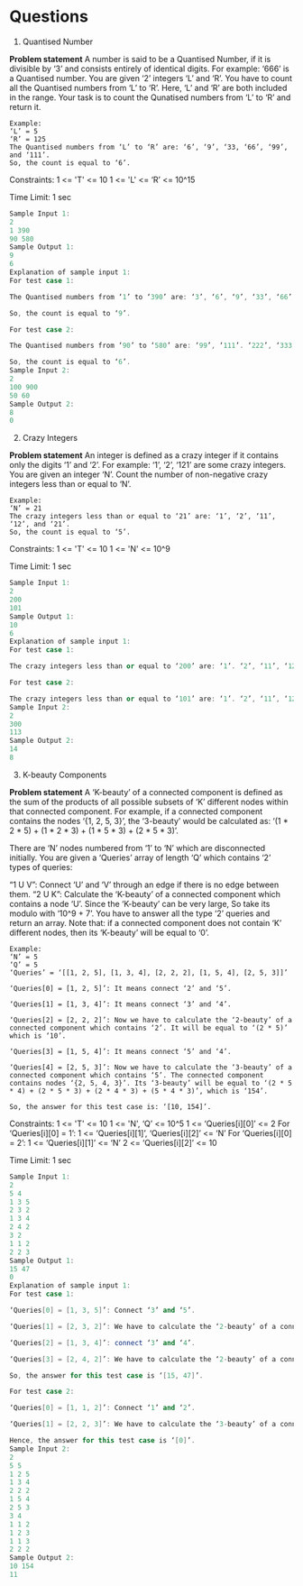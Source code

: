 # Questions

1. Quantised Number

**Problem statement**
A number is said to be a Quantised Number, if it is divisible by ‘3’ and consists entirely of identical digits. For example: ‘666’ is a Quantised number.
You are given ‘2’ integers ‘L’ and ‘R’. You have to count all the Quantised numbers from ‘L’ to ‘R’. Here, ‘L’ and ‘R’ are both included in the range.
Your task is to count the Qunatised numbers from ‘L’ to ‘R’ and return it.
```
Example:
‘L’ = 5
‘R’ = 125
The Quantised numbers from ‘L’ to ‘R’ are: ‘6’, ‘9’, ‘33, ‘66’, ‘99’, and ‘111’.
So, the count is equal to ‘6’.
```
Constraints:
1 <= 'T' <= 10
1 <= 'L' <= ‘R’ <= 10^15

Time Limit: 1 sec
``` c++
Sample Input 1:
2
1 390
90 580
Sample Output 1:
9
6
Explanation of sample input 1:
For test case 1:

The Quantised numbers from ‘1’ to ‘390’ are: ‘3’, ‘6’, ‘9’, ‘33’, ‘66’, ‘99’, ‘111’, ‘222’, and ‘333’.

So, the count is equal to ‘9’.

For test case 2:

The Quantised numbers from ‘90’ to ‘580’ are: ‘99’, ‘111’. ‘222’, ‘333’, ‘444’, and ‘555’.

So, the count is equal to ‘6’.
Sample Input 2:
2
100 900
50 60
Sample Output 2:
8
0
```

2. Crazy Integers

**Problem statement**
An integer is defined as a crazy integer if it contains only the digits ‘1’ and ‘2’. For example: ‘1’, ‘2’, ‘121’ are some crazy integers.
You are given an integer ‘N’. Count the number of non-negative crazy integers less than or equal to ‘N’.
```
Example:
‘N’ = 21
The crazy integers less than or equal to ‘21’ are: ‘1’, ‘2’, ‘11’,  ‘12’, and ‘21’.
So, the count is equal to ‘5’.
```
Constraints:
1 <= 'T' <= 10
1 <= 'N' <= 10^9

Time Limit: 1 sec
``` c++
Sample Input 1:
2
200
101
Sample Output 1:
10
6
Explanation of sample input 1:
For test case 1:

The crazy integers less than or equal to ‘200’ are: ‘1’. ‘2’, ‘11’, ‘12’, ‘21’, ‘22’, ‘111’, ‘112’, ‘121’, and ‘122’,. So, the count is equal to ‘10’. 

For test case 2:

The crazy integers less than or equal to ‘101’ are: ‘1’. ‘2’, ‘11’, ‘12’, ‘21’,  and‘22’. So, the count is equal to ‘6’.
Sample Input 2:
2
300
113
Sample Output 2:
14
8
```

3. K-beauty Components

**Problem statement**
A ‘K-beauty’ of a connected component is defined as the sum of the products of all possible subsets of ‘K’ different nodes within that connected component. For example, if a connected component contains the nodes ‘{1, 2, 5, 3}’, the ‘3-beauty’ would be calculated as: ‘(1 * 2 * 5) + (1 * 2 * 3) + (1 * 5 * 3) + (2 * 5 * 3)’.

There are ‘N’ nodes numbered from ‘1’ to ‘N’ which are disconnected initially. You are given a ‘Queries’ array of length ‘Q’ which contains ‘2’ types of queries:

“1 U V”: Connect ‘U’ and ‘V’ through an edge if there is no edge between them.
“2 U K”: Calculate the ‘K-beauty’ of a connected component which contains a node ‘U’. Since the ‘K-beauty’ can be very large, So take its modulo with ‘10^9 + 7’.
You have to answer all the type ‘2’ queries and return an array. Note that: if a connected component does not contain ‘K’ different nodes, then its ‘K-beauty’ will be equal to ‘0’.
```
Example:
‘N’ = 5
‘Q’ = 5
‘Queries’ = ‘[[1, 2, 5], [1, 3, 4], [2, 2, 2], [1, 5, 4], [2, 5, 3]]’ 

‘Queries[0] = [1, 2, 5]’: It means connect ‘2’ and ‘5’.

‘Queries[1] = [1, 3, 4]’: It means connect ‘3’ and ‘4’.

‘Queries[2] = [2, 2, 2]’: Now we have to calculate the ‘2-beauty’ of a connected component which contains ‘2’. It will be equal to ‘(2 * 5)’ which is ‘10’.

‘Queries[3] = [1, 5, 4]’: It means connect ‘5’ and ‘4’.

‘Queries[4] = [2, 5, 3]’: Now we have to calculate the ‘3-beauty’ of a connected component which contains ‘5’. The connected component contains nodes ‘{2, 5, 4, 3}’. Its ‘3-beauty’ will be equal to ‘(2 * 5 * 4) + (2 * 5 * 3) + (2 * 4 * 3) + (5 * 4 * 3)’, which is ‘154’.

So, the answer for this test case is: ‘[10, 154]’.
```
Constraints:
1 <= 'T' <= 10
1 <= 'N', ‘Q’ <= 10^5
1 <= ‘Queries[i][0]’ <= 2
For ‘Queries[i][0] = 1’:
    1 <= ‘Queries[i][1]’, ‘Queries[i][2]’ <= ‘N’
For ‘Queries[i][0] = 2’:
    1 <= ‘Queries[i][1]’ <= ‘N’
    2 <= ‘Queries[i][2]’ <= 10

Time Limit: 1 sec 
``` c++
Sample Input 1:
2
5 4
1 3 5
2 3 2
1 3 4
2 4 2
3 2
1 1 2
2 2 3
Sample Output 1:
15 47
0
Explanation of sample input 1:
For test case 1:

‘Queries[0] = [1, 3, 5]’: Connect ‘3’ and ‘5’.

‘Queries[1] = [2, 3, 2]’: We have to calculate the ‘2-beauty’ of a connected component containing node ‘3’. It will be equal to: ‘(3 * 5)’ which is ‘15’.

‘Queries[2] = [1, 3, 4]’: connect ‘3’ and ‘4’.

‘Queries[3] = [2, 4, 2]’: We have to calculate the ‘2-beauty’ of a connected component containing node ‘4’. It will be equal to ‘(3 * 5) + (3 * 4) + (4 * 5)’ which is ‘47’.

So, the answer for this test case is ‘[15, 47]’.

For test case 2:

‘Queries[0] = [1, 1, 2]’: Connect ‘1’ and ‘2’.

‘Queries[1] = [2, 2, 3]’: We have to calculate the ‘3-beauty’ of a connected component containing node ‘2’. As the number of nodes in a connected component is less than ‘3’. So, the ‘3-beauty’ will be equal to ‘0’.

Hence, the answer for this test case is ‘[0]’.
Sample Input 2:
2
5 5
1 2 5
1 3 4
2 2 2
1 5 4
2 5 3
3 4
1 1 2
1 2 3
1 1 3
2 2 2
Sample Output 2:
10 154
11
```
